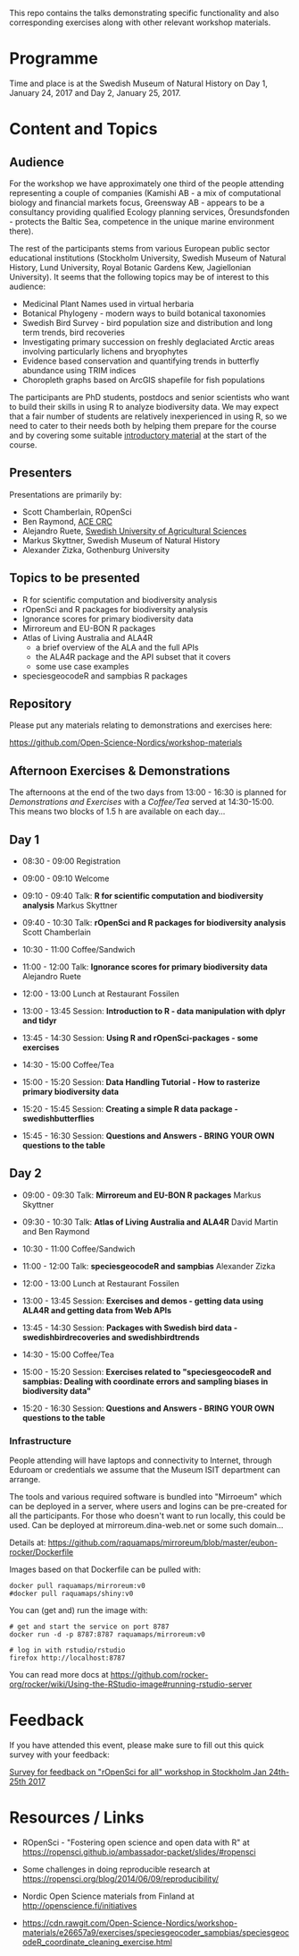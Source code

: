 This repo contains the talks demonstrating specific functionality and also corresponding exercises along with other relevant workshop materials.

# Programme

Time and place is at the Swedish Museum of Natural History on Day 1, January 24, 2017 and Day 2, January 25, 2017.

# Content and Topics

## Audience

For the workshop we have approximately one third of the people attending representing a couple of companies (Kamishi AB - a mix of computational biology and financial markets focus, Greensway AB - appears to be a consultancy providing qualified Ecology planning services, Öresundsfonden - protects the Baltic Sea, competence in the unique marine environment there).

The rest of the participants stems from various European public sector educational institutions (Stockholm University, Swedish Museum of Natural History, Lund University, Royal Botanic Gardens Kew, Jagiellonian University). It seems that the following topics may be of interest to this audience:

- Medicinal Plant Names used in virtual herbaria
- Botanical Phylogeny - modern ways to build botanical taxonomies
- Swedish Bird Survey - bird population size and distribution and long term trends, bird recoveries
- Investigating primary succession on freshly deglaciated Arctic areas involving particularly lichens and bryophytes
- Evidence based conservation and quantifying trends in butterfly abundance using TRIM indices 
- Choropleth graphs based on ArcGIS shapefile for fish populations 

The participants are PhD students, postdocs and senior scientists who want to build their skills in using R to analyze biodiversity data. We may expect that a fair number of students are relatively inexperienced in using R, so we need to cater to their needs both by helping them prepare for the course and by covering some suitable [introductory material](introduction) at the start of the course. 

## Presenters

Presentations are primarily by:

- Scott Chamberlain, ROpenSci
- Ben Raymond, [ACE CRC](http://acecrc.org.au/)
- Alejandro Ruete, [Swedish University of Agricultural Sciences](http://www.slu.se/en/)
- Markus Skyttner, Swedish Museum of Natural History
- Alexander Zizka, Gothenburg University

## Topics to be presented

- R for scientific computation and biodiversity analysis
- rOpenSci and R packages for biodiversity analysis
- Ignorance scores for primary biodiversity data
- Mirroreum and EU-BON R packages
- Atlas of Living Australia and ALA4R
	- a brief overview of the ALA and the full APIs
	- the ALA4R package and the API subset that it covers
	- some use case examples
- speciesgeocodeR and sampbias R packages

## Repository

Please put any materials relating to demonstrations and exercises here:

https://github.com/Open-Science-Nordics/workshop-materials

## Afternoon Exercises & Demonstrations

The afternoons at the end of the two days from 13:00 - 16:30 is planned for *Demonstrations and Exercises* with a *Coffee/Tea* served at 14:30-15:00. This means two blocks of 1.5 h are available on each day...

## Day 1

- 08:30 - 09:00 Registration
- 09:00 - 09:10 Welcome
- 09:10 - 09:40 Talk: **R for scientific computation and biodiversity analysis** Markus Skyttner
- 09:40 - 10:30 Talk: **rOpenSci and R packages for biodiversity analysis** Scott Chamberlain
- 10:30 - 11:00 Coffee/Sandwich
- 11:00 - 12:00 Talk: **Ignorance scores for primary biodiversity data** Alejandro Ruete

- 12:00 - 13:00 Lunch at Restaurant Fossilen

- 13:00 - 13:45 Session: **Introduction to R - data manipulation with dplyr and tidyr**
- 13:45 - 14:30 Session: **Using R and rOpenSci-packages - some exercises**
- 14:30 - 15:00 Coffee/Tea
- 15:00 - 15:20 Session: **Data Handling Tutorial - How to rasterize primary biodiversity data**
- 15:20 - 15:45 Session: **Creating a simple R data package - swedishbutterflies**
- 15:45 - 16:30 Session: **Questions and Answers - BRING YOUR OWN questions to the table**

## Day 2

- 09:00 - 09:30 Talk: **Mirroreum and EU-BON R packages** Markus Skyttner
- 09:30 - 10:30 Talk: **Atlas of Living Australia and ALA4R** David Martin and Ben Raymond
- 10:30 - 11:00 Coffee/Sandwich
- 11:00 - 12:00 Talk: **speciesgeocodeR and sampbias** Alexander Zizka

- 12:00 - 13:00 Lunch at Restaurant Fossilen

- 13:00 - 13:45 Session: **Exercises and demos - getting data using ALA4R and getting data from Web APIs**
- 13:45 - 14:30 Session: **Packages with Swedish bird data - swedishbirdrecoveries and swedishbirdtrends**
- 14:30 - 15:00 Coffee/Tea
- 15:00 - 15:20 Session: **Exercises related to "speciesgeocodeR and sampbias: Dealing with coordinate errors and sampling biases in biodiversity data"**
- 15:20 - 16:30 Session: **Questions and Answers - BRING YOUR OWN questions to the table**
 
### Infrastructure

People attending will have laptops and connectivity to Internet, through Eduroam or credentials we assume that the Museum ISIT department can arrange. 

The tools and various required software is bundled into "Mirroeum" which can be deployed in a server, where users and logins can be pre-created for all the participants. For those who doesn't want to run locally, this could be used. Can be deployed at mirroreum.dina-web.net or some such domain...

Details at: https://github.com/raquamaps/mirroreum/blob/master/eubon-rocker/Dockerfile

Images based on that Dockerfile can be pulled with:

	docker pull raquamaps/mirroreum:v0
	#docker pull raquamaps/shiny:v0

You can (get and) run the image with:

	# get and start the service on port 8787
	docker run -d -p 8787:8787 raquamaps/mirroreum:v0

	# log in with rstudio/rstudio
	firefox http://localhost:8787

You can read more docs at https://github.com/rocker-org/rocker/wiki/Using-the-RStudio-image#running-rstudio-server


# Feedback 

If you have attended this event, please make sure to fill out this quick survey with your feedback:

[Survey for feedback on "rOpenSci for all" workshop in Stockholm Jan 24th-25th 2017](https://www.surveymonkey.com/r/DV35GBX)

# Resources / Links

- ROpenSci - "Fostering open science and open data with R" at https://ropensci.github.io/ambassador-packet/slides/#ropensci
- Some challenges in doing reproducible research at https://ropensci.org/blog/2014/06/09/reproducibility/
- Nordic Open Science materials from Finland at http://openscience.fi/initiatives

- https://cdn.rawgit.com/Open-Science-Nordics/workshop-materials/e26657a9/exercises/speciesgeocoder_sampbias/speciesgeocodeR_coordinate_cleaning_exercise.html

